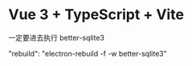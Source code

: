 # Vue 3 + TypeScript + Vite

一定要进去执行 better-sqlite3

"rebuild": "electron-rebuild -f -w better-sqlite3"
